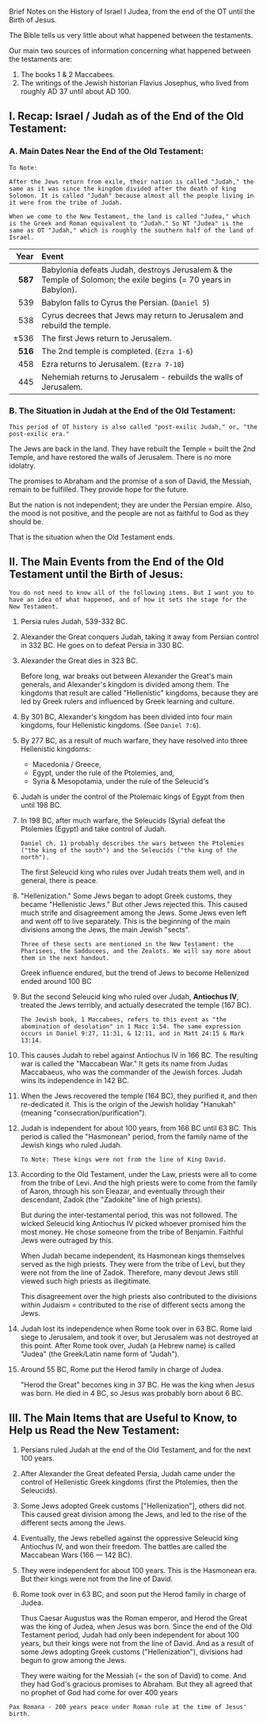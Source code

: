 Brief Notes on the History of Israel I Judea, from the end of the OT until the Birth of Jesus.

The Bible tells us very little about what happened between the testaments.

Our main two sources of information concerning what happened between the testaments are:

1. The books 1 & 2 Maccabees.
2. The writings of the Jewish historian Flavius Josephus, who lived from roughly AD 37 until about AD 100.

## I. Recap: Israel / Judah as of the End of the Old Testament:

### A. Main Dates Near the End of the Old Testament:

```
To Note:

After the Jews return from exile, their nation is called "Judah," the same as it was since the kingdom divided after the death of king Solomon. It is called "Judah" because almost all the people living in it were from the tribe of Judah.

When we come to the New Testament, the land is called "Judea," which is the Greek and Roman equivalent to "Judah." So NT "Judea" is the same as OT "Judah," which is roughly the southern half of the land of Israel.
```

Year | Event
---: | :---
**587** | Babylonia defeats Judah, destroys Jerusalem & the Temple of Solomon; the exile begins (= 70 years in Babylon).
539 | Babylon falls to Cyrus the Persian. (`Daniel 5`)
538 | Cyrus decrees that Jews may return to Jerusalem and rebuild the temple.
±536 | The first Jews return to Jerusalem.
**516** | The 2nd temple is completed. (`Ezra 1-6`)
458 | Ezra returns to Jerusalem.  (`Ezra 7-10`)
445 | Nehemiah returns to Jerusalem - rebuilds the walls of Jerusalem.

### B. The Situation in Judah at the End of the Old Testament:

```
This period of OT history is also called "post-exilic Judah," or, "the post-exilic era."
```

The Jews are back in the land. They have rebuilt the Temple = built the 2nd Temple, and have restored the walls of Jerusalem. There is no more idolatry.

The promises to Abraham and the promise of a son of David, the Messiah, remain to be fulfilled. They provide hope for the future.

But the nation is not independent; they are under the Persian empire. Also, the mood is not positive, and the people are not as faithful to God as they should be.

That is the situation when the Old Testament ends.

## II. The Main Events from the End of the Old Testament until the Birth of Jesus:

```
You do not need to know all of the following items. But I want you to have an idea of what happened, and of how it sets the stage for the New Testament.
```

1. Persia rules Judah, 539-332 BC.

2. Alexander the Great conquers Judah, taking it away from Persian control in 332 BC. He goes on to defeat Persia in 330 BC.

3. Alexander the Great dies in 323 BC.

   Before long, war breaks out between Alexander the Great's main generals, and Alexander's kingdom is divided among them. The kingdoms that result are called "Hellenistic" kingdoms, because they are led by Greek rulers and influenced by Greek learning and culture.

4. By 301 BC, Alexander's kingdom has been divided into four main kingdoms, four Hellenistic kingdoms. (See `Daniel 7:6`).

5. By 277 BC, as a result of much warfare, they have resolved into three Hellenistic kingdoms:
   - Macedonia / Greece,
   - Egypt, under the rule of the Ptolemies, and,
   - Syria & Mesopotamia, under the rule of the Seleucid's

6. Judah is under the control of the Ptolemaic kings of Egypt from then until 198 BC.

7. In 198 BC, after much warfare, the Seleucids (Syria) defeat the Ptolemies (Egypt) and take control of Judah.

   ```
   Daniel ch. 11 probably describes the wars between the Ptolemies ("the king of the south") and the Seleucids ("the king of the north").
   ```

   The first Seleucid king who rules over Judah treats them well, and in general, there is peace.

8. "Hellenization." Some Jews began to adopt Greek customs, they became "Hellenistic Jews." But other Jews rejected this. This caused much strife and disagreement among the Jews. Some Jews even left and went off to live separately. This is the beginning of the main divisions among the Jews, the main Jewish "sects".

   ```
   Three of these sects are mentioned in the New Testament: the Pharisees, the Sadducees, and the Zealots. We will say more about them in the next handout.
   ```

   Greek influence endured, but the trend of Jews to become Hellenized ended around 100 BC

9. But the second Seleucid king who ruled over Judah, **Antiochus IV**, treated the Jews terribly, and actually desecrated the temple (167 BC).

   ```
   The Jewish book, 1 Maccabees, refers to this event as "the abomination of desolation" in 1 Macc 1:54. The same expression occurs in Daniel 9:27, 11:31, & 12:11, and in Matt 24:15 & Mark 13:14.
   ```

10. This causes Judah to rebel against Antiochus IV in 166 BC. The resulting war is called the "Maccabean War." It gets its name from Judas Maccabaeus, who was the commander of the Jewish forces. Judah wins its independence in 142 BC.

11. When the Jews recovered the temple (164 BC), they purified it, and then re-dedicated it. This is the origin of the Jewish holiday "Hanukah" (meaning "consecration/purification").

12. Judah is independent for about 100 years, from 166 BC until 63 BC. This period is called the "Hasmonean" period, from the family name of the Jewish kings who ruled Judah.

	```
    To Note: These kings were not from the line of King David.
	```

13. According to the Old Testament, under the Law, priests were all to come from the tribe of Levi. And the high priests were to come from the family of Aaron, through his son Eleazar, and eventually through their descendant, Zadok (the "Zadokite" line of high priests).

    But during the inter-testamental period, this was not followed. The wicked Seleucid king Antiochus IV picked whoever promised him the most money. He chose someone from the tribe of Benjamin. Faithful Jews were outraged by this.

    When Judah became independent, its Hasmonean kings themselves served as the high priests. They were from the tribe of Levi, but they were not from the line of Zadok. Therefore, many devout Jews still viewed such high priests as illegitimate.

    This disagreement over the high priests also contributed to the divisions within Judaism = contributed to the rise of different sects among the Jews.

14. Judah lost its independence when Rome took over in 63 BC. Rome laid siege to Jerusalem, and took it over, but Jerusalem was not destroyed at this point. After Rome took over, Judah (a Hebrew name) is called "Judea" (the Greek/Latin name form of "Judah").

15. Around 55 BC, Rome put the Herod family in charge of Judea.

    "Herod the Great" becomes king in 37 BC. He was the king when Jesus was born. He died in 4 BC, so Jesus was probably born about 6 BC.

## III. The Main Items that are Useful to Know, to Help us Read the New Testament:

1. Persians ruled Judah at the end of the Old Testament, and for the next 100 years.

2. After Alexander the Great defeated Persia, Judah came under the control of Hellenistic Greek kingdoms (first the Ptolemies, then the Seleucids).

3. Some Jews adopted Greek customs ["Hellenization"], others did not. This caused great division among the Jews, and led to the rise of the different sects among the Jews.

4. Eventually, the Jews rebelled against the oppressive Seleucid king Antiochus IV, and won their freedom. The battles are called the Maccabean Wars (166 — 142 BC).

5. They were independent for about 100 years. This is the Hasmonean era. But their kings were not from the line of David.

6. Rome took over in 63 BC, and soon put the Herod family in charge of Judea.

   Thus Caesar Augustus was the Roman emperor, and Herod the Great was the king of Judea, when Jesus was born. Since the end of the Old Testament period, Judah had only been independent for about 100 years, but their kings were not from the line of David. And as a result of some Jews adopting Greek customs ("Hellenization"), divisions had begun to grow among the Jews.

   They were waiting for the Messiah (= the son of David) to come. And they had God's gracious promises to Abraham. But they all agreed that no prophet of God had come for over 400 years

```
Pax Romana - 200 years peace under Roman rule at the time of Jesus' birth.
```